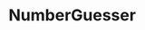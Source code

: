 # NumberGuesser

<!-- Your program should be able to handle a person thinking of a number between 1 and 1024.
Your program should assume the human player would answer any guess truthfully.

Problem

Once the program starts, display a Welcome greeting to the user describing the challenge.
Hello welcome to our game.
Prompt the user with your guess and allow them to tell you if their number is higher, lower, or correct.
I am thinking of a number. Can you guess the number?

Keep refining your guess until you have the correct answer.

Use methods to organize your code. Here are some suggestions for methods you might use:

ShowGreeting
ComputeNewLowIfTooLow
ComputeNewHighIfTooHigh
BragWhenCorrect
Use at least one or two methods

Possible solution approach besides:
What happens if the number is 0? specify range at random 1-1024?
How to know which number the computer picks?
Once I figure out what number it is save it to the correctNumber variable?

Example
Greeting to user or player and description of the game.
-Console.WriteLine("I am thinking of a number between 1-1024. Enter your best guess for a number: .")
-The guess will be a number therefore it will be an int. Grab the string and convert it to int and save it to a variable named playerNumber.

Data
-random
-lists
loops
-control flow if else or maybe switch or
-Input will be a number gotten as a string from the player.
-Convert that string from the user to an integer
Int.Parse.(playerNumber);
Console.WriteLine();
-Then check if the integer is equal to the random number pick by the computer.


Lists?
User Console.WriteLine() for message to user
If number is equal to the correctNumber then, you are right! Winner!!!
If number is greater than correctNumber then, too high!.
If number is less than correctNumber then, too low!.


loops

Algorithm

1- When game starts, Console.WriteLine() a greeting to the player, describing the challenge:

  Console.WriteLine("Greetings!. In this game, you, the player will try to guess a number from 1-1024. If number is correct, you win. If number is not correct, you loose.")
Define a variables
number

2- Game asks the player to guess the number.
  Console.WriteLine("I am thinking of a number between 1-1024. Enter your best guess for a number: ."); Or create a method.

  If number is less than correctNumber then, print too low.
    Console.WriteLine("Nice try but your number is too low."); Ask the question again or step 2.

  If number is greater than correctNumber then, print too high.
    Console.WriteLine("Nice try but your number is too high."); Ask the question again or step 2.

  If number is equal to the correctNumber then, print you win!
  Console.WriteLine("That's the number. Congratulations. You win!.");

End the game.

Code
-->
